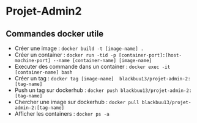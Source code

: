 # Projet-Admin2

## Commandes docker utile

 * Créer une image : `docker build -t [image-name] .`
 * Créer un container : `docker run -tid -p [container-port]:[host-machine-port] --name [container-name] [image-name]`
 * Executer des commande dans un container : `docker exec -it [container-name] bash`
 * Créer un tag : `docker tag [image-name]  blackbuu13/projet-admin-2:[tag-name]`
 * Push un tag sur dockerhub : `docker push blackbuu13/projet-admin-2:[tag-name]`
 * Chercher une image sur dockerhub : `docker pull blackbuu13/projet-admin-2:[tag-name]`
 * Afficher les containers : `docker ps -a`
